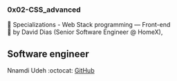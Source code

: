 ### 0x02-CSS_advanced

:open_file_folder:  Specializations - Web Stack programming ― Front-end  
:bust_in_silhouette: by David Dias (Senior Software Engineer @ HomeX),  

## Software engineer
Nnamdi Udeh
:octocat: [GitHub](https://github.com/Endy4elect/)

